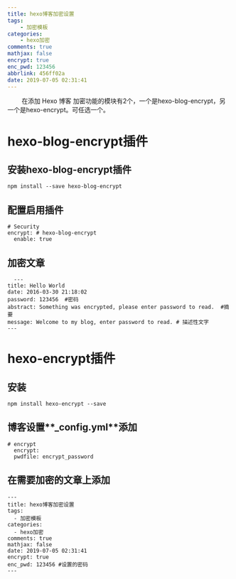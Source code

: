 ```yaml
---
title: hexo博客加密设置
tags:
    - 加密模板
categories:
    - hexo加密
comments: true
mathjax: false
encrypt: true
enc_pwd: 123456
abbrlink: 456ff02a
date: 2019-07-05 02:31:41
---
```


&emsp;&emsp; 在添加 Hexo 博客 加密功能的模块有2个，一个是hexo-blog-encrypt，另一个是hexo-encrypt。可任选一个。
# hexo-blog-encrypt插件
## 安装hexo-blog-encrypt插件
```
npm install --save hexo-blog-encrypt
```
## 配置启用插件
```
# Security
encrypt: # hexo-blog-encrypt
  enable: true
  ```
## 加密文章
```
  ---
title: Hello World
date: 2016-03-30 21:18:02
password: 123456  #密码
abstract: Something was encrypted, please enter password to read.  #摘要
message: Welcome to my blog, enter password to read. # 描述性文字
---
```
<escape><!-- more --></escape>

# hexo-encrypt插件
##  安装
```
npm install hexo-encrypt --save
```
## 博客设置**_config.yml**添加
```
# encrypt
  encrypt:     
  pwdfile: encrypt_password
```
## 在需要加密的文章上添加
```
---
title: hexo博客加密设置
tags:
  - 加密模板
categories:
  - hexo加密
comments: true
mathjax: false
date: 2019-07-05 02:31:41
encrypt: true 
enc_pwd: 123456 #设置的密码
---
```



